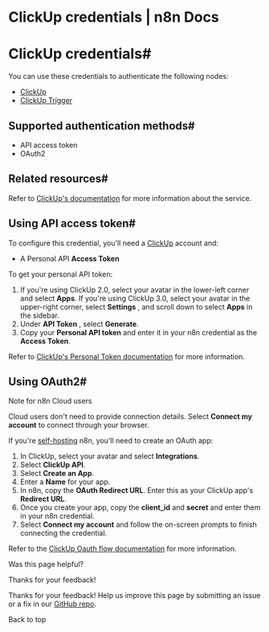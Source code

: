 # ClickUp credentials | n8n Docs

[ ](https://github.com/n8n-io/n8n-docs/edit/main/docs/integrations/builtin/credentials/clickup.md "Edit this page")

# ClickUp credentials#

You can use these credentials to authenticate the following nodes:

  * [ClickUp](../../app-nodes/n8n-nodes-base.clickup/)
  * [ClickUp Trigger](../../trigger-nodes/n8n-nodes-base.clickuptrigger/)

## Supported authentication methods#

  * API access token
  * OAuth2

## Related resources#

Refer to [ClickUp's documentation](https://clickup.com/api/) for more information about the service.

## Using API access token#

To configure this credential, you'll need a [ClickUp](https://www.clickup.com/) account and:

  * A Personal API **Access Token**

To get your personal API token:

  1. If you're using ClickUp 2.0, select your avatar in the lower-left corner and select **Apps**. If you're using ClickUp 3.0, select your avatar in the upper-right corner, select **Settings** , and scroll down to select **Apps** in the sidebar.
  2. Under **API Token** , select **Generate**.
  3. Copy your **Personal API token** and enter it in your n8n credential as the **Access Token**.

Refer to [ClickUp's Personal Token documentation](https://clickup.com/api/developer-portal/authentication#personal-token) for more information.

## Using OAuth2#

Note for n8n Cloud users

Cloud users don't need to provide connection details. Select **Connect my account** to connect through your browser.

If you're [self-hosting](../../../../hosting/) n8n, you'll need to create an OAuth app:

  1. In ClickUp, select your avatar and select **Integrations**.
  2. Select **ClickUp API**.
  3. Select **Create an App**.
  4. Enter a **Name** for your app.
  5. In n8n, copy the **OAuth Redirect URL**. Enter this as your ClickUp app's **Redirect URL**.
  6. Once you create your app, copy the **client_id** and **secret** and enter them in your n8n credential.
  7. Select **Connect my account** and follow the on-screen prompts to finish connecting the credential.

Refer to the [ClickUp Oauth flow documentation](https://clickup.com/api/developer-portal/authentication#oauth-flow) for more information.

Was this page helpful? 

Thanks for your feedback! 

Thanks for your feedback! Help us improve this page by submitting an issue or a fix in our [GitHub repo](https://github.com/n8n-io/n8n-docs). 

Back to top